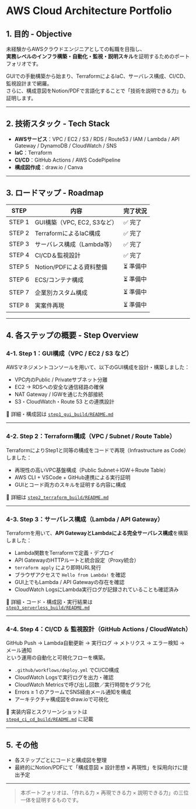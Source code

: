 # AWS Cloud Architecture Portfolio

## 1. 目的 - Objective

未経験からAWSクラウドエンジニアとしての転職を目指し、  
**実務レベルのインフラ構築・自動化・監視・説明スキル**を証明するためのポートフォリオです。

GUIでの手動構築から始まり、TerraformによるIaC、サーバレス構成、CI/CD、監視設計まで網羅。  
さらに、構成意図をNotion/PDFで言語化することで「技術を説明できる力」も証明します。

---

## 2. 技術スタック - Tech Stack

- **AWSサービス**：VPC / EC2 / S3 / RDS / Route53 / IAM / Lambda / API Gateway / DynamoDB / CloudWatch / SNS
- **IaC**：Terraform
- **CI/CD**：GitHub Actions / AWS CodePipeline
- **構成図作成**：draw.io / Canva

---

## 3. ロードマップ - Roadmap

| STEP | 内容                              | 完了状況 |
|------|-----------------------------------|----------|
| STEP 1 | GUI構築（VPC, EC2, S3など）         | ✅ 完了 |
| STEP 2 | TerraformによるIaC構成              | ✅ 完了 |
| STEP 3 | サーバレス構成（Lambda等）           | ✅ 完了 |
| STEP 4 | CI/CD＆監視設計                     | ✅ 完了 |
| STEP 5 | Notion/PDFによる資料整備             | ⏳ 準備中 |
| STEP 6 | ECS/コンテナ構成                     | ⏳ 準備中 |
| STEP 7 | 企業別カスタム構成                   | ⏳ 準備中 |
| STEP 8 | 実案件再現                           | ⏳ 準備中 |

---

## 4. 各ステップの概要 - Step Overview

### 4-1. Step 1：GUI構成（VPC / EC2 / S3 など）

AWSマネジメントコンソールを用いて、以下のGUI構成を設計・構築しました：

- VPC内のPublic / Privateサブネット分離
- EC2 → RDSへの安全な通信経路の確保
- NAT Gateway / IGWを通じた外部接続
- S3・CloudWatch・Route 53 との連携設計

📄 詳細・構成図は [`step1_gui_build/README.md`](./step1_gui_build/README.md)

---

### 4-2. Step 2：Terraform構成（VPC / Subnet / Route Table）

TerraformによりStep1と同等の構成をコードで再現（Infrastructure as Code）しました：

- 再現性の高いVPC基盤構成（Public Subnet＋IGW＋Route Table）
- AWS CLI + VSCode + GitHub連携による実行証明
- GUIとコード両方のスキルを証明する内容に構成

📄 詳細は [`step2_terraform_build/README.md`](./step2_terraform_build/README.md)

---

### 4-3. Step 3：サーバレス構成（Lambda / API Gateway）

Terraformを用いて、**API GatewayとLambdaによる完全サーバレス構成**を構築しました：

- Lambda関数をTerraformで定義・デプロイ
- API GatewayのHTTPルートと統合設定（Proxy統合）
- `terraform apply` により即時URL発行
- ブラウザアクセスで `Hello from Lambda!` を確認
- GUI上でもLambda / API Gatewayの存在を確認
- CloudWatch LogsにLambda実行ログが記録されていることも確認済み

📄 詳細・コード・構成図・実行結果は  
[`step3_serverless_build/README.md`](./step3_serverless_build/README.md)

---

### 4-4. Step 4：CI/CD ＆ 監視設計（GitHub Actions / CloudWatch）

GitHub Push → Lambda自動更新 → 実行ログ → メトリクス → エラー検知 → メール通知  
という運用の自動化と可視化フローを構築。

- `.github/workflows/deploy.yml` でCI/CD構成
- CloudWatch Logsで実行ログを出力・確認
- CloudWatch Metricsで呼び出し回数／実行時間をグラフ化
- Errors ≥ 1 のアラームでSNS経由メール通知を構成
- アーキテクチャ構成図をdraw.ioで可視化

📄 実装内容とスクリーンショットは  
[`step4_ci_cd_build/README.md`](./step4_ci_cd_build/README.md) に記載

---

## 5. その他

- 各ステップごとにコードと構成図を整理
- 最終的にNotion/PDFにて「構成意図 × 設計思想 × 再現性」を採用向けに提出予定

---

> 本ポートフォリオは、「作れる力 × 再現できる力 × 説明できる力」の三位一体を証明するものです。
